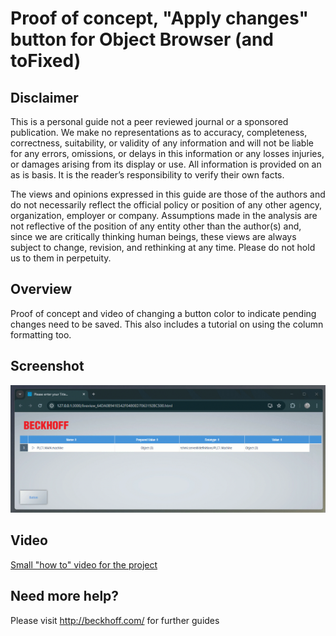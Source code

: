 # Proof of concept, "Apply changes" button for Object Browser (and toFixed)

## Disclaimer

This is a personal guide not a peer reviewed journal or a sponsored publication. We make
no representations as to accuracy, completeness, correctness, suitability, or validity of any
information and will not be liable for any errors, omissions, or delays in this information or any
losses injuries, or damages arising from its display or use. All information is provided on an as
is basis. It is the reader’s responsibility to verify their own facts.

The views and opinions expressed in this guide are those of the authors and do not
necessarily reflect the official policy or position of any other agency, organization, employer or
company. Assumptions made in the analysis are not reflective of the position of any entity
other than the author(s) and, since we are critically thinking human beings, these views are
always subject to change, revision, and rethinking at any time. Please do not hold us to them
in perpetuity.

## Overview

Proof of concept and video of changing a button color to indicate pending changes need to be saved. This also includes a tutorial on using the column formatting too.

## Screenshot

![image](./docs/images/Screenshot.gif)

## Video

[Small "how to" video for the project](./docs/video/TcHmiFixedAndPrepare.mp4)

## Need more help?

Please visit http://beckhoff.com/ for further guides
